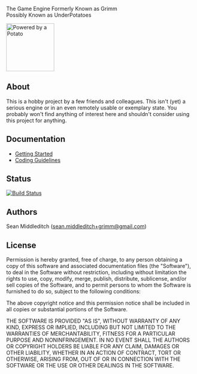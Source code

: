 The Game Engine Formerly Known as Grimm <br>
Possibly Known as UnderPotatoes

<img title="Powered by a Potato" src="./documentation/images/potato.svg" width="128"/>

About
-----

This is a hobby project by a few friends and colleagues. This isn't (yet) a serious engine or in an even remotely usable or exemplary state. You probably won't find anything of interest here and shouldn't consider using this project for anything.

Documentation
-------------

- [Getting Started](./documentation/getting-started.md)
- [Coding Guidelines](./documentation/coding-style.md)

Status
------

[![Build Status](https://seanmiddleditch.visualstudio.com/grimm/_apis/build/status/Build%20Grimm?branchName=master)](https://seanmiddleditch.visualstudio.com/grimm/_build/latest?definitionId=5&branchName=master)

Authors
-------

Sean Middleditch (sean.middleditch+grimm@gmail.com)

License
-------

Permission is hereby granted, free of charge, to any person obtaining a copy of this software and associated documentation files (the "Software"), to deal in the Software without restriction, including without limitation the rights to use, copy, modify, merge, publish, distribute, sublicense, and/or sell copies of the Software, and to permit persons to whom the Software is furnished to do so, subject to the following conditions:

The above copyright notice and this permission notice shall be included in all copies or substantial portions of the Software.

THE SOFTWARE IS PROVIDED "AS IS", WITHOUT WARRANTY OF ANY KIND, EXPRESS OR IMPLIED, INCLUDING BUT NOT LIMITED TO THE WARRANTIES OF MERCHANTABILITY, FITNESS FOR A PARTICULAR PURPOSE AND NONINFRINGEMENT. IN NO EVENT SHALL THE AUTHORS OR COPYRIGHT HOLDERS BE LIABLE FOR ANY CLAIM, DAMAGES OR OTHER LIABILITY, WHETHER IN AN ACTION OF CONTRACT, TORT OR OTHERWISE, ARISING FROM, OUT OF OR IN CONNECTION WITH THE SOFTWARE OR THE USE OR OTHER DEALINGS IN THE SOFTWARE.

